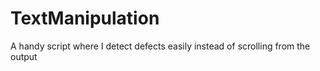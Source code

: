 # TextManipulation

A handy script where I detect defects easily instead of scrolling from the output
